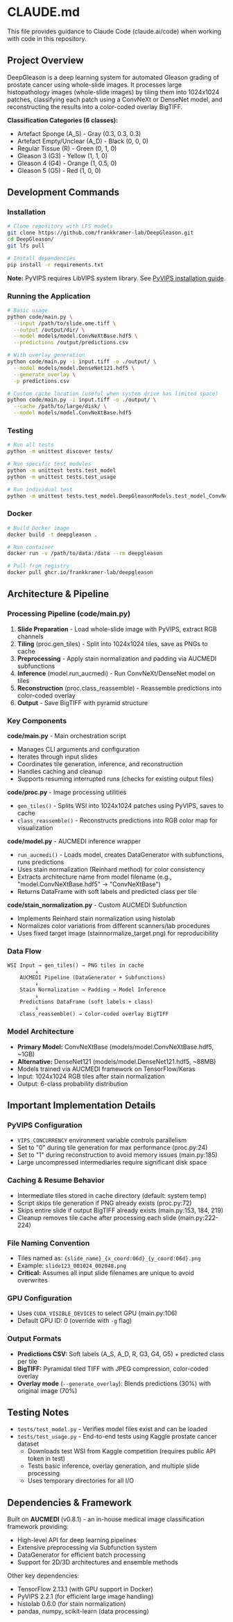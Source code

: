 # CLAUDE.md

This file provides guidance to Claude Code (claude.ai/code) when working with code in this repository.

## Project Overview

DeepGleason is a deep learning system for automated Gleason grading of prostate cancer using whole-slide images. It processes large histopathology images (whole-slide images) by tiling them into 1024x1024 patches, classifying each patch using a ConvNeXt or DenseNet model, and reconstructing the results into a color-coded overlay BigTIFF.

**Classification Categories (6 classes):**
- Artefact Sponge (A_S) - Gray (0.3, 0.3, 0.3)
- Artefact Empty/Unclear (A_D) - Black (0, 0, 0)
- Regular Tissue (R) - Green (0, 1, 0)
- Gleason 3 (G3) - Yellow (1, 1, 0)
- Gleason 4 (G4) - Orange (1, 0.5, 0)
- Gleason 5 (G5) - Red (1, 0, 0)

## Development Commands

### Installation
```bash
# Clone repository with LFS models
git clone https://github.com/frankkramer-lab/DeepGleason.git
cd DeepGleason/
git lfs pull

# Install dependencies
pip install -r requirements.txt
```

**Note:** PyVIPS requires LibVIPS system library. See [PyVIPS installation guide](https://github.com/libvips/pyvips).

### Running the Application
```bash
# Basic usage
python code/main.py \
  --input /path/to/slide.ome.tiff \
  --output /output/dir/ \
  --model models/model.ConvNeXtBase.hdf5 \
  --predictions /output/predictions.csv

# With overlay generation
python code/main.py -i input.tiff -o ./output/ \
  --model models/model.DenseNet121.hdf5 \
  --generate_overlay \
  -p predictions.csv

# Custom cache location (useful when system drive has limited space)
python code/main.py -i input.tiff -o ./output/ \
  --cache /path/to/large/disk/ \
  --model models/model.ConvNeXtBase.hdf5
```

### Testing
```bash
# Run all tests
python -m unittest discover tests/

# Run specific test modules
python -m unittest tests.test_model
python -m unittest tests.test_usage

# Run individual test
python -m unittest tests.test_model.DeepGleasonModels.test_model_ConvNeXtBase_load
```

### Docker
```bash
# Build Docker image
docker build -t deepgleason .

# Run container
docker run -v /path/to/data:/data --rm deepgleason

# Pull from registry
docker pull ghcr.io/frankkramer-lab/deepgleason
```

## Architecture & Pipeline

### Processing Pipeline (code/main.py)
1. **Slide Preparation** - Load whole-slide image with PyVIPS, extract RGB channels
2. **Tiling** (proc.gen_tiles) - Split into 1024x1024 tiles, save as PNGs to cache
3. **Preprocessing** - Apply stain normalization and padding via AUCMEDI subfunctions
4. **Inference** (model.run_aucmedi) - Run ConvNeXt/DenseNet model on tiles
5. **Reconstruction** (proc.class_reassemble) - Reassemble predictions into color-coded overlay
6. **Output** - Save BigTIFF with pyramid structure

### Key Components

**code/main.py** - Main orchestration script
- Manages CLI arguments and configuration
- Iterates through input slides
- Coordinates tile generation, inference, and reconstruction
- Handles caching and cleanup
- Supports resuming interrupted runs (checks for existing output files)

**code/proc.py** - Image processing utilities
- `gen_tiles()` - Splits WSI into 1024x1024 patches using PyVIPS, saves to cache
- `class_reassemble()` - Reconstructs predictions into RGB color map for visualization

**code/model.py** - AUCMEDI inference wrapper
- `run_aucmedi()` - Loads model, creates DataGenerator with subfunctions, runs predictions
- Uses stain normalization (Reinhard method) for color consistency
- Extracts architecture name from model filename (e.g., "model.ConvNeXtBase.hdf5" → "ConvNeXtBase")
- Returns DataFrame with soft labels and predicted class per tile

**code/stain_normalization.py** - Custom AUCMEDI Subfunction
- Implements Reinhard stain normalization using histolab
- Normalizes color variations from different scanners/lab procedures
- Uses fixed target image (stainnormalize_target.png) for reproducibility

### Data Flow
```
WSI Input → gen_tiles() → PNG tiles in cache
         ↓
    AUCMEDI Pipeline (DataGenerator + Subfunctions)
         ↓
    Stain Normalization → Padding → Model Inference
         ↓
    Predictions DataFrame (soft labels + class)
         ↓
    class_reassemble() → Color-coded overlay BigTIFF
```

### Model Architecture
- **Primary Model:** ConvNeXtBase (models/model.ConvNeXtBase.hdf5, ~1GB)
- **Alternative:** DenseNet121 (models/model.DenseNet121.hdf5, ~88MB)
- Models trained via AUCMEDI framework on TensorFlow/Keras
- Input: 1024x1024 RGB tiles after stain normalization
- Output: 6-class probability distribution

## Important Implementation Details

### PyVIPS Configuration
- `VIPS_CONCURRENCY` environment variable controls parallelism
- Set to "0" during tile generation for max performance (proc.py:24)
- Set to "1" during reconstruction to avoid memory issues (main.py:185)
- Large uncompressed intermediaries require significant disk space

### Caching & Resume Behavior
- Intermediate tiles stored in cache directory (default: system temp)
- Script skips tile generation if PNG already exists (proc.py:72)
- Skips entire slide if output BigTIFF already exists (main.py:153, 184, 219)
- Cleanup removes tile cache after processing each slide (main.py:222-224)

### File Naming Convention
- Tiles named as: `{slide_name}_{x_coord:06d}_{y_coord:06d}.png`
- Example: `slide123_001024_002048.png`
- **Critical:** Assumes all input slide filenames are unique to avoid overwrites

### GPU Configuration
- Uses `CUDA_VISIBLE_DEVICES` to select GPU (main.py:106)
- Default GPU ID: 0 (override with `-g` flag)

### Output Formats
- **Predictions CSV:** Soft labels (A_S, A_D, R, G3, G4, G5) + predicted class per tile
- **BigTIFF:** Pyramidal tiled TIFF with JPEG compression, color-coded overlay
- **Overlay mode** (`--generate_overlay`): Blends predictions (30%) with original image (70%)

## Testing Notes

- `tests/test_model.py` - Verifies model files exist and can be loaded
- `tests/test_usage.py` - End-to-end tests using Kaggle prostate cancer dataset
  - Downloads test WSI from Kaggle competition (requires public API token in test)
  - Tests basic inference, overlay generation, and multiple slide processing
  - Uses temporary directories for all I/O

## Dependencies & Framework

Built on **AUCMEDI** (v0.8.1) - an in-house medical image classification framework providing:
- High-level API for deep learning pipelines
- Extensive preprocessing via Subfunction system
- DataGenerator for efficient batch processing
- Support for 2D/3D architectures and ensemble methods

Other key dependencies:
- TensorFlow 2.13.1 (with GPU support in Docker)
- PyVIPS 2.2.1 (for efficient large image handling)
- histolab 0.6.0 (for stain normalization)
- pandas, numpy, scikit-learn (data processing)
